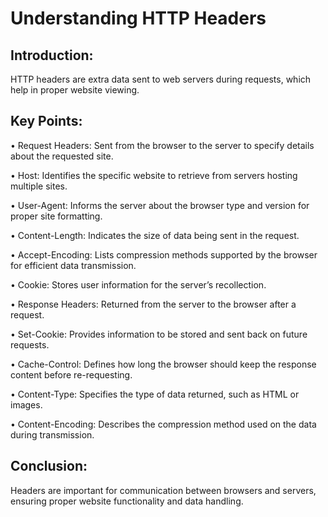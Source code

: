 # Understanding HTTP Headers 

## Introduction: 
HTTP headers are extra data sent to web servers during requests, which help in proper website viewing. 

## Key Points: 

• Request Headers: Sent from the browser to the server to specify details about the requested site. 

• Host: Identifies the specific website to retrieve from servers hosting multiple sites. 

• User-Agent: Informs the server about the browser type and version for proper site formatting. 

• Content-Length: Indicates the size of data being sent in the request. 

• Accept-Encoding: Lists compression methods supported by the browser for efficient data transmission. 

• Cookie: Stores user information for the server’s recollection. 

• Response Headers: Returned from the server to the browser after a request. 

• Set-Cookie: Provides information to be stored and sent back on future requests. 

• Cache-Control: Defines how long the browser should keep the response content before re-requesting. 

• Content-Type: Specifies the type of data returned, such as HTML or images. 

• Content-Encoding: Describes the compression method used on the data during transmission. 

## Conclusion: 
Headers are important for communication between browsers and servers, ensuring proper website functionality and data handling.